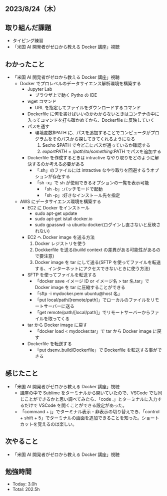 ## 2023/8/24（木）

## 取り組んだ課題

- タイピング練習
- 「米国 AI 開発者がゼロから教える Docker 講座」視聴

## わかったこと

- 「米国 AI 開発者がゼロから教える Docker 講座」視聴
  - Docker でプロレベルのデータサイエンス解析環境を構築する
    - Jupyter Lab
      - ブラウザ上で動く Pytho の IDE
    - wget コマンド
      - URL を指定してファイルをダウンロードするコマンド
    - Dockerfile に何を書けばいいのかわからないときはコンテナの中に入ってコマンドを打ち確かめてから、Dockerfile に反映していく
    - パスを通す
      - 環境変数$PATH に、パスを追加することでコンピュータがプログラムをそのパスから探してきてくれるようになる
        1. $echo $PATH で今どこにパスが通っているか確認する
        2. $export PATH = /path/to/something:$PATH でパスを追加する
    - Dockerfile を作成するときは intractive なやり取りをどのように解決するのか考える必要がある
      - 「.sh」のファイルには intractive なやり取りを回避するうオプションが存在する
      - 「sh -x」で sh が使用できるオプションの一覧を表示可能
        - 「sh -b」:バッチモードで起動
        - 「sh -p」:好きなインストール先を指定
  - AWS にデータサイエンス環境を構築する
    - EC2 に Docker をインストール
      - sudo apt-get update
      - sudo apt-get istall docker.io
      - sudo gpasswd -a ubuntu docker(ログインし直さないと反映されない)
    - EC2 へ Docker image を送る方法
      1. Docker レジストリを使う
      2. Dockkerfile を送る(buiild context の差異がある可能性があるので要注意)
      3. Docker image を tar にして送る(SFTP を使ってファイルを転送する、インターネットにアクセスできないときに使う方法)
    - SFTP を使ってファイルを転送する
      - 「docker save イメージ ID or イメージ名 > tar 名.tar」で Docker image を tar に圧縮することができる
      - 「sftp -i mydocker.pem ubuntu@host 名」
      - 「put local/path/[remote/path]」でローカルのファイルをリモートサーバーに送る
      - 「get remote/path/[local/path]」でリモートサーバーからファイルを取ってくる
    - tar から Docker image に戻す
      - 「docker load < mydocker.tar」で tar から Docker image に戻す
    - Dockerfile を転送する
      - 「put dsenv_build/Dockerfile」で Dockerfile を転送する事ができる

## 感じたこと

- 「米国 AI 開発者がゼロから教える Docker 講座」視聴
  - 講座の中で Sublime をターミナルから開いていたので、VSCode でも同じことができるかと思い調べてみたら、「code .」とターミナルに入力するだけで VSCode を開くことができる設定があった。
  - 「command + j」でターミナル表示・非表示の切り替えでき、「control + shift + 5」でターミナルの画面を追加できることを知った。ショートカットを覚えるのは楽しい。

## 次やること

- 「米国 AI 開発者がゼロから教える Docker 講座」視聴

## 勉強時間

- Today: 3.0h
- Total: 202.5h
